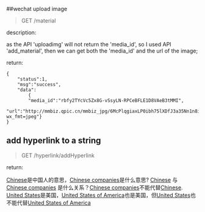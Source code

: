 ##wechat upload image

 > GET /material

description: 

as the API 'uploadimg' will not return the 'media_id', so I used API 'add_material', then we can get both the 'media_id' and the url of the image; 
   
return:

	{
		"status":1,
		"msg":"success",
		"data":
			{
			"media_id":"rbfy2TYcVc5Zx8G-vSsyLN-RPCeBFLE1D8VAeB3tMMI",
			"url":"http://mmbiz.qpic.cn/mmbiz_jpg/6McPlqgiaxLP0ibh75lXDfJ3a35Nn1n8icNnQ3YRUFYnH7dDykL6HicdS0eB41uqHXicWjqv4C1AA2B43DzVloL61IA/0?wx_fmt=jpeg"}
	}

## add hyperlink to a string

 > GET /hyperlink/addHyperlink

return:

<a href='Chinese'>Chinese</a>是中国人的意思，<a href='Chinese companies'>Chinese companies</a>是什么意思? <a href='Chinese'>Chinese</a> 与 <a href='Chinese companies'>Chinese companies</a> 是什么关系？<a href='Chinese companies'>Chinese companies</a>不能代替<a href='Chinese'>Chinese</a>. <a href='United States'>United States</a>是美国，<a href='United States of America'>United States of America</a>也是美国，但<a href='United States'>United States</a>也不能代替<a href='United States of America'>United States of America</a>

